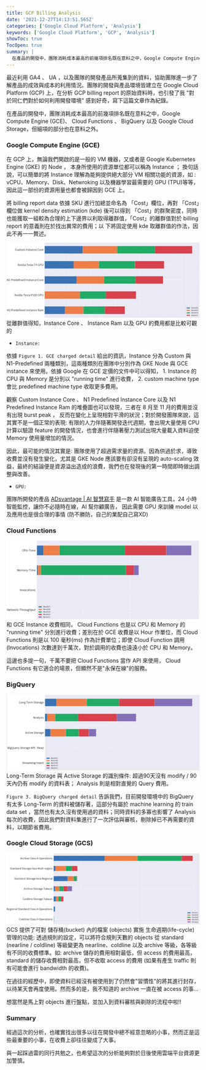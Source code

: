 ```yaml
---
title: GCP Billing Analysis
date: '2021-12-27T14:13:51.565Z'
categories: ['Google Cloud Platform', 'Analysis']
keywords: ['Google Cloud Platform', 'GCP', 'Analysis']
showToc: true
TocOpen: true
summary: |
  在產品的開發中，團隊消耗成本最高的前幾項排名既在意料之中，Google Compute Engine (GCE)、 Cloud Functions 、 BigQuery 以及 Google Cloud Storage，但細項的部分也在意料之外。
---
```


最近利用 GA4 、 UA ，以及團隊的開發產品所蒐集到的資料，協助團隊進一步了解產品的成效與成本的利用情況。團隊的開發與產品環境皆建立在 Google Cloud Platform (GCP) 上，在分析 GCP billing report 的原始資料時，也引發了我 "對於同仁們對於如何利用開發環境" 感到好奇，寫下這篇文章作為紀錄。

在產品的開發中，團隊消耗成本最高的前幾項排名既在意料之中，Google Compute Engine (GCE)、 Cloud Functions 、 BigQuery 以及 Google Cloud Storage，但細項的部分也在意料之外。

### Google Compute Engine (GCE)

在 GCP 上，無論我們開啟的是一般的 VM 機器，又或者是 Google Kubernetes Engine (GKE) 的 Node ， 本身所使用的資源單位都可以稱為 Instance ； 換句話說，可以簡單的將 Instance 理解為能夠提供絕大部分 VM 相關功能的資源，如 : vCPU、Memory、Disk、Netwroking 以及機器學習最需要的 GPU (TPU)等等，因此這一部份的資源用量也都會被歸因到 GCE 上。

將 billing report data 依據 SKU 進行加總並命名為 「Cost」欄位，再對 「Cost」欄位做 kernel density estimation (kde) 後可以得到 「Cost」的群聚密度，同時也能獲取一組較為合理的上下邊界以利取得離群值，「Cost」的離群值對於 billing report 的意義則在於找出異常的費用；以 下將固定使用 kde 取離群值的作法，因此不再一一贅述。

![](/images/normal/gcp-billing-analytics/image_0.png)
從離群值得知，Instance Core 、 Instance Ram 以及 GPU 的費用都是比較可觀的

*   `Instance:`

依據 `Figure 1. GCE charged detail` 給出的資訊，Instance 分為 Custom 與 N1-Predefined 兩種類別，這兩種類別在團隊中分別作為 GKE Node 與 GCE instance 來使用。依據 Google 在 GCE 定價的文件中可以得知， 1. Instance 的 CPU 與 Memory 是分別以 "running time" 進行收費， 2. custom machine type 會比 predefined machine type 收取更多費用。

觀察 Custom Instance Core 、 N1 Predefined Instance Core 以及 N1 Predefined Instance Ram 的堆疊圖也可以發現，三者在 8 月至 11 月的費用並沒有出現 burst peak ， 反而在變化上呈現相對平滑的狀況；對於開發團隊來說，這其實不是一個正常的表現: 有限的人力伴隨著開發迭代週期，會出現大量使用 CPU 計算以驗證 feature 的開發情況，也會進行伴隨著壓力測試出現大量載入資料迫使 Memory 使用量增加的情況。

因此，最可能的情況其實是: 團隊使用了超過需求量的資源。因為供過於求，導致收費並沒有發生變化，尤其是 GKE Node 應該要有卻沒有呈現的 auto-scaling 效益，最終的結論便是資源溢出造成的浪費，我們也在發現後的第一時間即時做出調整與改善。

*   `GPU:`

團隊所開發的產品 [ADsvantage | AI 智慧寫手](https://mile.cloud/zh/ai/adsvantage) 是一款 AI 智能廣告工具，24 小時智能監控，讓你不必隨時在線，AI 幫你顧廣告， 因此需要 GPU 來訓練 model 以及應用也是很合理的事情 (防不勝防，自己的業配自己寫XD)

### Cloud Functions

![](/images/normal/gcp-billing-analytics/image_1.png)
和 GCE Instance 收費相同， Cloud Functions 也是以 CPU 和 Memory 的 "running time" 分別進行收費；差別在於 GCE 收費是以 Hour 作單位，而 Cloud Functions 則是以 100 毫秒(ms) 作為計費單位；即使 Cloud Function 調用 (Invocations) 次數達到千萬次，對於調用的收費也遠遠小於 CPU 和 Memory。

這邊也多提一句，千萬不要把 Cloud Functions 當作 API 來使用， Cloud Functions 有它適合的場景，但顯然不是"永保在線"的服務。

### BigQuery

![](/images/normal/gcp-billing-analytics/image_2.png)
Long-Term Storage 與 Active Storage 的識別條件: 超過90天沒有 modify / 90 天內仍有 modify 的資料表； Analysis 則是相對直覺的 Query 費用。

`Figure 3. BigQuery charged detail` 告訴我們，目前開發環境中的 BigQuery 有太多 Long-Term 的資料被儲存著，這部分有屬於 machine learning 的 train data set ，當然也有太久沒有使用過的資料；同時資料的多寡也影響了 Analysis 每次的收費，因此我們對資料集進行了一次評估與審核，剔除掉已不再需要的資料，以期節省費用。

### Google Cloud Storage (GCS)

![](/images/normal/gcp-billing-analytics/image_3.png)
GCS 提供了可對 儲存桶(bucket) 內的檔案 (objects) 實施 生命週期(life-cycle)管理的功能: 透過規則的設定，可以將符合規則天數的 objects 從 standard (nearline / coldline) 等級變更為 nearline、coldline 以及 archive 等級，各等級有不同的收費標準。如: archive 儲存的費用相對最低，但 access 的費用最高， standard 的儲存收費相對最高，但不收取 access 的費用 (如果有產生 traffic 則有可能會進行 bandwidth 的收費)。

在過往的經歷中，即使資料已經沒有被使用到了仍然會"習慣性"的將其進行封存，以待某天會再度使用。然而多的是，我不知道的 archive 一直在被 access 的事...

想當然是馬上對 objects 進行盤點，並加入到資料審核與剃除的流程中啦!!

### Summary

經過這次的分析，也確實找出很多以往在開發中總不經意忽略的小事，然而正是這些最重要的小事，在收費上卻往往變成了大事。

與一起踩過雷的同行共勉之，也希望這次的分析能夠對於日後使用雲端平台資源更加警慎。